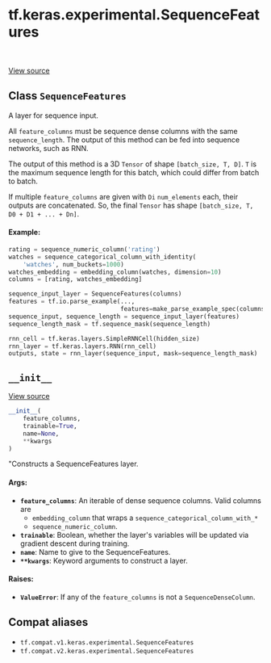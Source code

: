 <div itemscope itemtype="http://developers.google.com/ReferenceObject">
<meta itemprop="name" content="tf.keras.experimental.SequenceFeatures" />
<meta itemprop="path" content="Stable" />
<meta itemprop="property" content="__init__"/>
</div>

# tf.keras.experimental.SequenceFeatures

<!-- Insert buttons and diff -->

<table class="tfo-notebook-buttons tfo-api" align="left">
</table>

<a target="_blank" href="/code/stable/tensorflow/python/feature_column/sequence_feature_column.py">View source</a>



## Class `SequenceFeatures`

A layer for sequence input.



<!-- Placeholder for "Used in" -->

All `feature_columns` must be sequence dense columns with the same
`sequence_length`. The output of this method can be fed into sequence
networks, such as RNN.

The output of this method is a 3D `Tensor` of shape `[batch_size, T, D]`.
`T` is the maximum sequence length for this batch, which could differ from
batch to batch.

If multiple `feature_columns` are given with `Di` `num_elements` each, their
outputs are concatenated. So, the final `Tensor` has shape
`[batch_size, T, D0 + D1 + ... + Dn]`.

#### Example:



```python
rating = sequence_numeric_column('rating')
watches = sequence_categorical_column_with_identity(
    'watches', num_buckets=1000)
watches_embedding = embedding_column(watches, dimension=10)
columns = [rating, watches_embedding]

sequence_input_layer = SequenceFeatures(columns)
features = tf.io.parse_example(...,
                               features=make_parse_example_spec(columns))
sequence_input, sequence_length = sequence_input_layer(features)
sequence_length_mask = tf.sequence_mask(sequence_length)

rnn_cell = tf.keras.layers.SimpleRNNCell(hidden_size)
rnn_layer = tf.keras.layers.RNN(rnn_cell)
outputs, state = rnn_layer(sequence_input, mask=sequence_length_mask)
```

<h2 id="__init__"><code>__init__</code></h2>

<a target="_blank" href="/code/stable/tensorflow/python/feature_column/sequence_feature_column.py">View source</a>

``` python
__init__(
    feature_columns,
    trainable=True,
    name=None,
    **kwargs
)
```

"Constructs a SequenceFeatures layer.


#### Args:


* <b>`feature_columns`</b>: An iterable of dense sequence columns. Valid columns are
  - `embedding_column` that wraps a `sequence_categorical_column_with_*`
  - `sequence_numeric_column`.
* <b>`trainable`</b>: Boolean, whether the layer's variables will be updated via
  gradient descent during training.
* <b>`name`</b>: Name to give to the SequenceFeatures.
* <b>`**kwargs`</b>: Keyword arguments to construct a layer.


#### Raises:


* <b>`ValueError`</b>: If any of the `feature_columns` is not a
  `SequenceDenseColumn`.





## Compat aliases

* `tf.compat.v1.keras.experimental.SequenceFeatures`
* `tf.compat.v2.keras.experimental.SequenceFeatures`

